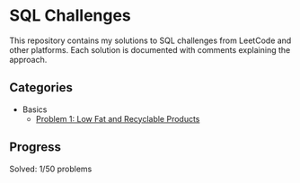 # SQL Challenges

This repository contains my solutions to SQL challenges from LeetCode and other platforms. Each solution is documented with comments explaining the approach.

## Categories
- Basics
  - [Problem 1: Low Fat and Recyclable Products](Basics/LowFatAndRecyclable.sql)

## Progress
Solved: 1/50 problems
